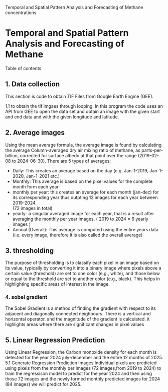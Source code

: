 Temporal and Spatial Pattern Analysis and Forecasting of Methane concentrations
# Temporal and Spatial Pattern Analysis and Forecasting of Methane
Table of contents 

## 1.  Data collection
This section is code to obtain TIF Files from Google Earth Engine (GEE). 

1.1 to obtain the tif imgaes through looping. 
In this program the code uses an API from GEE to open the data set and obtain an image with the given start and end data and with the given longitude and latitude.

## 2. Average images

Using the mean average formula, the average image is found by calculating the average Column-averaged dry air mixing ratio of methane, as parts-per-billion, corrected for surface albedo at that point over the range (2019-02-08 to 2024-06-30). There are 5 types of averages:

- Daily: This creates an average based on the day (e.g. Jan-1-2019, Jan-1-2020, Jan-1-2021 etc.)
- Monthly: This average is based on the pixel values for the complete month form each year
- monthly per year: this creates an average for each month (jan-dec) for its corresponding year thus outpting 12 images for each year between 2019-2024.  
 (72 images in total)
- yearly- a singular averaged image for each year, that is a result after averaging the monthly per year images. ( 2019 to 2024 = 6 yearly images ) 
- Annual (Overall): This average is computed using the entire years data (i.e. every image, therefore it is also called the overall average)

## 3. thresholding

The purpose of thresholding is to classify each pixel in an image based on its value, typically by converting it into a binary image where pixels above a certain value (threshold) are set to one color (e.g., white), and those below or equal to the threshold are set to another color (e.g., black). This helps in highlighting specific areas of interest in the image. 

### 4. sobel gradient 

The Sobel Gradient is a method of finding the gradient with respect to its adjacent and diagonally connected neighbours. There is a vertical and horizontal operator, and the magnitude of the gradient is calculated. it highlights areas where there are significant changes in pixel values

## 5. Linear Regression Prediction
Using Linear Regression, the Carbon monoxide density for each month is detected for the year 2024 july-december and the entire 12 months of 2025.
      5.1 Generate Regression Prediction Images
Individual pixels are predicted using pixels from the monthly per images (72 images,from 2019 to 2024) to train the regressison model to predict for the year 2024 and then using those 72 images and the newly formed monthly predicted images for 2024 (84 images) we will predict for 2025.
